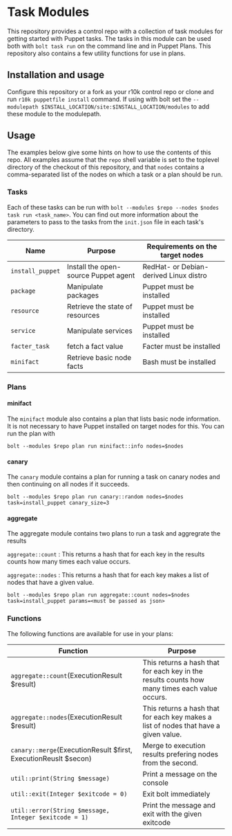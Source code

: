 # Task Modules

This repository provides a control repo with a collection of task modules for
getting started with Puppet tasks. The tasks in this module can be used both
with `bolt task run` on the command line and in Puppet Plans. This repository
also contains a few utility functions for use in plans.

## Installation and usage

Configure this repository or a fork as your r10k control repo or clone and run
`r10k puppetfile install` command.  If using with bolt set the `--modulepath
$INSTALL_LOCATION/site:$INSTALL_LOCATION/modules` to add these module to the
modulepath.

## Usage

The examples below give some hints on how to use the contents of this
repo. All examples assume that the `repo` shell variable is set to the
toplevel directory of the checkout of this repository, and that `nodes`
contains a comma-separated list of the nodes on which a task or a plan
should be run.

### Tasks

Each of these tasks can be run with `bolt --modules $repo --nodes $nodes
task run <task_name>`. You can find out more information about the
parameters to pass to the tasks from the `init.json` file in each task's
directory.

| Name | Purpose | Requirements on the target nodes |
|------|---------|--------------|
| `install_puppet` | Install the open-source Puppet agent | RedHat- or Debian-derived Linux distro |
| `package` | Manipulate packages | Puppet must be installed |
| `resource` | Retrieve the state of resources | Puppet must be installed |
| `service` | Manipulate services | Puppet must be installed |
| `facter_task` | fetch a fact value | Facter must be installed |
| `minifact` | Retrieve basic node facts | Bash must be installed |

### Plans

#### minifact

The `minifact` module also contains a plan that lists basic node
information. It is not necessary to have Puppet installed on target nodes
for this. You can run the plan with

```
bolt --modules $repo plan run minifact::info nodes=$nodes
```

#### canary

The `canary` module contains a plan for running a task on canary nodes and then continuing on all nodes if it succeeds.

```
bolt --modules $repo plan run canary::random nodes=$nodes task=install_puppet canary_size=3
```

#### aggregate

The aggregate module contains two plans to run a task and aggregrate the results

`aggregate::count`
: This returns a hash that for each key in the results counts how many times each value occurs.

`aggregate::nodes`
: This returns a hash that for each key makes a list of nodes that have a given value.


```
bolt --modules $repo plan run aggregate::count nodes=$nodes task=install_puppet params=<must be passed as json>
```

### Functions

The following functions are available for use in your plans:

| Function | Purpose |
|------|---------|
| `aggregate::count`(ExecutionResult $result) | This returns a hash that for each key in the results counts how many times each value occurs.
| `aggregate::nodes`(ExecutionResult $result) | This returns a hash that for each key makes a list of nodes that have a given value.
| `canary::merge`(ExecutionResult $first, ExecutionReuslt $secon) | Merge to execution results prefering nodes from the second.
| `util::print(String $message)` | Print a message on the console |
| `util::exit(Integer $exitcode = 0)` | Exit bolt immediately |
| `util::error(String $message, Integer $exitcode = 1)` | Print the message and exit with the given exitcode |
